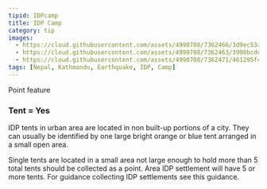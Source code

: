 ```yaml
---
tipid: IDPcamp
title: IDP Camp
category: tip
images:
  - https://cloud.githubusercontent.com/assets/4990708/7362466/3d9ec53a-ed37-11e4-9030-e187cca2de67.JPG
  - https://cloud.githubusercontent.com/assets/4990708/7362463/3998bcde-ed37-11e4-9ed2-3fb80fa6b184.JPG
  - https://cloud.githubusercontent.com/assets/4990708/7362471/461295fc-ed37-11e4-94cf-58f79f45f774.jpg
tags: [Nepal, Kathmandu, Earthquake, IDP, Camp]
---
```

Point feature

### Tent = Yes

IDP tents in urban area are located in non built-up portions of a city.  They can usually be identified by one large bright orange or blue tent arranged in a small open area. 

Single tents are located in a small area not large enough to hold more than 5 total tents should be collected as a point.  Area IDP settlement will have 5 or more tents.  For guidance collecting IDP settlements see this guidance.
